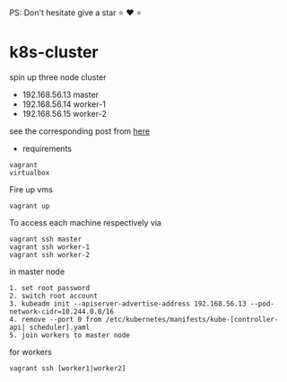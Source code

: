 PS: Don't hesitate  give a star ⭐ :heart: :star: 

# k8s-cluster

spin up three node cluster

* 192.168.56.13 master
* 192.168.56.14 worker-1
* 192.168.56.15 worker-2

see the corresponding post from [here](https://baykara.medium.com/setup-own-kubernetes-cluster-via-virtualbox-99a82605bfcc)

* requirements
```
vagrant
virtualbox
```

Fire up vms
``` 
vagrant up
```
To access each machine respectively via 
```
vagrant ssh master
vagrant ssh worker-1
vagrant ssh worker-2
```
in master node

```
1. set root password
2. switch root account
3. kubeadm init --apiserver-advertise-address 192.168.56.13 --pod-network-cidr=10.244.0.0/16
4. remove --port 0 from /etc/kubernetes/manifests/kube-[controller-api| scheduler].yaml
5. join workers to master node
```
for workers
```
vagrant ssh [worker1|worker2]
```
